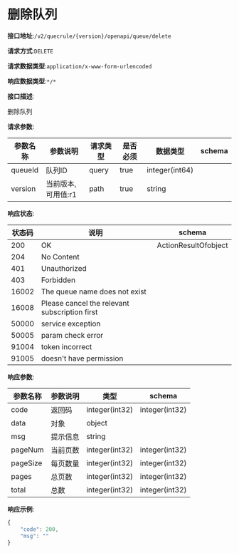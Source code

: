 # 删除队列


**接口地址**:`/v2/quecrule/{version}/openapi/queue/delete`


**请求方式**:`DELETE`


**请求数据类型**:`application/x-www-form-urlencoded`


**响应数据类型**:`*/*`

**接口描述**:<p>删除队列</p>


**请求参数**:


| 参数名称 | 参数说明           | 请求类型 | 是否必须 | 数据类型       | schema |
| -------- | ------------------ | -------- | -------- | -------------- | ------ |
| queueId  | 队列ID             | query    | true     | integer(int64) |        |
| version  | 当前版本,可用值:r1 | path     | true     | string         |        |


**响应状态**:


| 状态码 | 说明                                          | schema               |
| ------ | --------------------------------------------- | -------------------- |
| 200    | OK                                            | ActionResultOfobject |
| 204    | No Content                                    |                      |
| 401    | Unauthorized                                  |                      |
| 403    | Forbidden                                     |                      |
| 16002  | The queue name does not exist                 |                      |
| 16008  | Please cancel the relevant subscription first |                      |
| 50000  | service exception                             |                      |
| 50005  | param check error                             |                      |
| 91004  | token incorrect                               |                      |
| 91005  | doesn't have permission                       |                      |


**响应参数**:


| 参数名称 | 参数说明 | 类型           | schema         |
| -------- | -------- | -------------- | -------------- |
| code     | 返回码   | integer(int32) | integer(int32) |
| data     | 对象     | object         |                |
| msg      | 提示信息 | string         |                |
| pageNum  | 当前页数 | integer(int32) | integer(int32) |
| pageSize | 每页数量 | integer(int32) | integer(int32) |
| pages    | 总页数   | integer(int32) | integer(int32) |
| total    | 总数     | integer(int32) | integer(int32) |


**响应示例**:
```javascript
{
    "code": 200,
    "msg": ""
}
```
